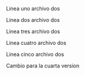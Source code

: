 Linea uno archivo dos

Linea dos archivo dos

Linea tres archivo dos

Linea cuatro archivo dos

Linea cinco archivo dos

Cambio para la cuarta version